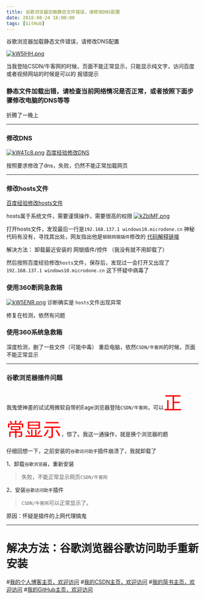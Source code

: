 ```yaml
---
title: 谷歌浏览器加载静态文件错误，请修改DNS配置
date: 2018-08-24 16:00:00
tags: [GitHub]
---
```

谷歌浏览器加载静态文件错误，请修改DNS配置
<!--more-->
[![kW5lHH.png](https://s2.ax1x.com/2019/02/22/kW5lHH.png)](https://imgchr.com/i/kW5lHH)

当我登陆CSDN/牛客网的时候，页面不能正常显示，只能显示纯文字，访问百度或者视频网站的时候是可以的
报错提示<h3>静态文件加载出错，请检查当前网络情况是否正常，或者按照下面步骤修改电脑的DNS等等</h3>
折腾了一晚上

---
### 修改DNS
[![kW4Tc8.png](https://s2.ax1x.com/2019/02/22/kW4Tc8.png)](https://imgchr.com/i/kW4Tc8)
[百度经验修改DNS](https://jingyan.baidu.com/article/2fb0ba40833b0a00f2ec5f28.html)


按照要求修改了dns，失败，仍然不能正常加载网页

---
### 修改hosts文件
[百度经验修改hosts文件](http://jingyan.baidu.com/article/425e69e6e479a2be15fc16e1.html?allowHTTP=1)

hosts属于系统文件，需要谨慎操作，需要很高的权限
[![kZblMF.png](https://s2.ax1x.com/2019/01/24/kZblMF.png)](https://imgchr.com/i/kZblMF)

打开hosts文件，发现最后一行是`192.168.137.1 windows10.microdone.cn`
神秘代码有没有，寻找其出处，网友指出他是`银联网银插件`修改的
[代码解释链接](https://www.v2ex.com/t/273757)

解决方法：
卸载最近安装的 网银插件/控件
（我没有就不用卸载了）


然后按照百度经验修改`hosts`文件，保存后，发现过一会打开又出现了`192.168.137.1 windows10.microdone.cn`
这下怀疑中病毒了

### 使用360断网急救箱
[![kW5ENR.png](https://s2.ax1x.com/2019/02/22/kW5ENR.png)](https://imgchr.com/i/kW5ENR)
诊断确实是 `hosts`文件出现异常

修复在检测，依然有问题

### 使用360系统急救箱
深度检测，删了一些文件（可能中毒）
重启电脑，依然`CSDN/牛客网`的时候，页面不能正常显示

---
### 谷歌浏览器插件问题

我鬼使神差的试试用微软自带的Eage浏览器登陆`CSDN/牛客网`，可以<font color=red size="10">正常显示</font>，惊了。我这一通操作，就是换个浏览器的题

仔细回想一下，之前安装的`谷歌访问助手`插件崩溃了，我就卸载了

1、卸载`谷歌浏览器`，重新安装
>失败，不能正常显示网页`CSDN/牛客网`

2、安装`谷歌访问助手`插件
>`CSDN/牛客网`可以正常显示了。

原因：怀疑是插件的上网代理搞鬼

---
# 解决方法：谷歌浏览器谷歌访问助手重新安装


#[我的个人博客主页，欢迎访问](http://www.aomanhao.top/)
#[我的CSDN主页，欢迎访问](https://blog.csdn.net/Aoman_Hao)
#[我的简书主页，欢迎访问](https://www.jianshu.com/u/4082f682db35)
#[我的GitHub主页，欢迎访问](https://github.com/AomanHao)

